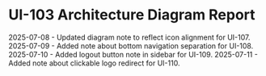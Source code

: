 # UI-103 Architecture Diagram Report

2025-07-08 - Updated diagram note to reflect icon alignment for UI-107.
2025-07-09 - Added note about bottom navigation separation for UI-108.
2025-07-10 - Added logout button note in sidebar for UI-109.
2025-07-11 - Added note about clickable logo redirect for UI-110.
